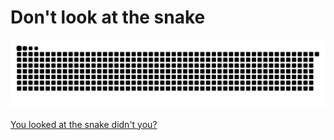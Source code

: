 # Don't look at the snake

<picture>
  <source media="(prefers-color-scheme: dark)" srcset="github-snake-dark.svg" />
  <source media="(prefers-color-scheme: light)" srcset="github-snake.svg" />
  <img alt="github-snake" src="github-snake.svg" />
</picture>

<a href="https://github.com/marketplace/actions/generate-snake-game-from-github-contribution-grid">You looked at the snake didn't you?</a>
